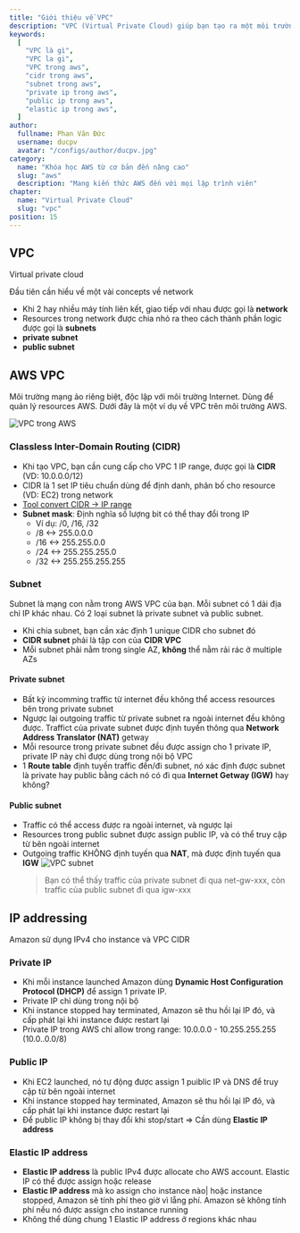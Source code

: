 ```yaml
---
title: "Giới thiệu về VPC"
description: "VPC (Virtual Private Cloud) giúp bạn tạo ra một môi trường riêng biệt, nơi mà bạn có thể triển khai hệ thống trong một hệ thống mạng ảo riêng mà bạn định nghĩa."
keywords:
  [
    "VPC là gì",
    "VPC la gi",
    "VPC trong aws",
    "cidr trong aws",
    "subnet trong aws",
    "private ip trong aws",
    "public ip trong aws",
    "elastic ip trong aws",
  ]
author:
  fullname: Phan Văn Đức
  username: ducpv
  avatar: "/configs/author/ducpv.jpg"
category:
  name: "Khóa học AWS từ cơ bản đến nâng cao"
  slug: "aws"
  description: "Mang kiến thức AWS đến với mọi lập trình viên"
chapter:
  name: "Virtual Private Cloud"
  slug: "vpc"
position: 15
---
```


## VPC

Virtual private cloud

Đầu tiên cần hiểu về một vài concepts về network

- Khi 2 hay nhiều máy tính liên kết, giao tiếp với nhau được gọi là **network**
- Resources trong network được chia nhỏ ra theo cách thành phần logic được gọi là **subnets**
- **private subnet**
- **public subnet**

## AWS VPC

Môi trường mạng ảo riêng biệt, độc lập với môi trường Internet. Dùng để quản lý resources AWS. Dưới đây là một ví dụ về VPC trên môi trường AWS.

![VPC trong AWS](https://images.viblo.asia/33f1e7f1-0837-4ff2-886b-4e3531db8d17.png)

### Classless Inter-Domain Routing (CIDR)

- Khi tạo VPC, bạn cần cung cấp cho VPC 1 IP range, được gọi là **CIDR** (VD: 10.0.0.0/12)
- CIDR là 1 set IP tiêu chuẩn dùng để định danh, phân bố cho resource (VD: EC2) trong network
- [Tool convert CIDR -> IP range](https://www.ipaddressguide.com/cidr)
- **Subnet mask**: Định nghĩa số lượng bit có thể thay đổi trong IP
  - Ví dụ: /0, /16, /32
  - /8 <-> 255.0.0.0
  - /16 <-> 255.255.0.0
  - /24 <-> 255.255.255.0
  - /32 <-> 255.255.255.255

### Subnet

Subnet là mạng con nằm trong AWS VPC của bạn. Mỗi subnet có 1 dải địa chỉ IP khác nhau. Có 2 loại subnet là private subnet và public subnet.

- Khi chia subnet, bạn cần xác định 1 unique CIDR cho subnet đó
- **CIDR subnet** phải là tập con của **CIDR VPC**
- Mỗi subnet phải nằm trong single AZ, **không** thể nằm rải rác ở multiple AZs

#### Private subnet

- Bất kỳ incomming traffic từ internet đều không thể access resources bên trong private subnet
- Ngược lại outgoing traffic từ private subnet ra ngoài internet đều không được. Traffict của private subnet được định tuyến thông qua **Network Address Translator (NAT)** getway
- Mỗi resource trong private subnet đều được assign cho 1 private IP, private IP này chỉ được dùng trong nội bộ VPC
- 1 **Route table** định tuyến traffic đến/đi subnet, nó xác định được subnet là private hay public bằng cách nó có đi qua **Internet Getway (IGW)** hay không?

#### Public subnet

- Traffic có thể access được ra ngoài internet, và ngược lại
- Resources trong public subnet được assign public IP, và có thể truy cập từ bên ngoài internet
- Outgoing traffic KHÔNG định tuyến qua **NAT**, mà được định tuyến qua **IGW** <img :src="('/images/vpc-subnet.png')" alt="VPC subnet">
  > Bạn có thể thấy traffic của private subnet đi qua net-gw-xxx, còn traffic của public subnet đi qua igw-xxx

## IP addressing

Amazon sử dụng IPv4 cho instance và VPC CIDR

### Private IP

- Khi mỗi instance launched Amazon dùng **Dynamic Host Configuration Protocol (DHCP)** để assign 1 private IP.
- Private IP chỉ dùng trong nội bộ
- Khi instance stopped hay terminated, Amazon sẽ thu hồi lại IP đó, và cấp phát lại khi instance được restart lại
- Private IP trong AWS chỉ allow trong range: 10.0.0.0 - 10.255.255.255 (10.0..0.0/8)

### Public IP

- Khi EC2 launched, nó tự động được assign 1 puiblic IP và DNS để truy cập từ bên ngoài internet
- Khi instance stopped hay terminated, Amazon sẽ thu hồi lại IP đó, và cấp phát lại khi instance được restart lại
- Để public IP không bị thay đổi khi stop/start => Cần dùng **Elastic IP address**

### Elastic IP address

- **Elastic IP address** là public IPv4 được allocate cho AWS account. Elastic IP có thể được assign hoặc release
- **Elastic IP address** mà ko assign cho instance nào| hoặc instance stopped, Amazon sẽ tính phí theo giờ vì lẵng phí. Amazon sẽ không tính phí nếu nó được assign cho instance running
- Không thể dùng chung 1 Elastic IP address ở regions khác nhau
